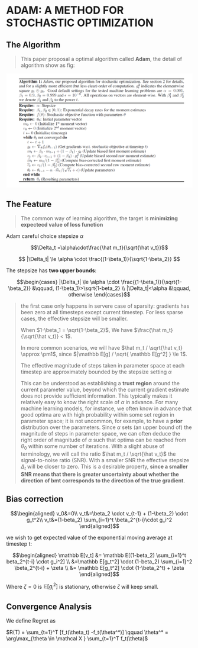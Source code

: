 # ADAM: A METHOD FOR STOCHASTIC OPTIMIZATION

## The Algorithm
>This paper proposal a optimal algorithm called **Adam**, the detail of algorithm show as fig:

![](TIM截图20180406215328.png)

## The Feature

>The common way of learning algorithm, the target is **minimizing expectecd value of loss function**

Adam careful choice stepsize $\alpha$

$$\Delta_t =\alpha\cdot\frac{\hat m_t}{\sqrt{\hat v_t}}$$

$$ |\Delta_t| \le \alpha \cdot \frac{(1-\beta_1)}{\sqrt{1-\beta_2}}  $$

The stepsize has **two upper bounds**:

$$\begin{cases}
|\Delta_t| \le \alpha \cdot \frac{(1-\beta_1)}{\sqrt{1-\beta_2}} &\qquad, (1-\beta_1)>\sqrt{1-beta_2}  \\
|\Delta_t|<\alpha &\qquad, otherwise
\end{cases}$$

>the first case only happens in servere case of sparsity: gradients has been zero at all timesteps except current timestep. For less sparse cases, the effective stepsize will be smaller. 
>
>When $1-\beta_1 = \sqrt{1-\beta_2}$, We have $\frac{\hat m_t}{\sqrt{\hat v_t}} < 1$. 
>
>In more common scenarios, we will have $\hat m_t / \sqrt{\hat v_t} \approx \pm1$, since $|\mathbb E[g] / \sqrt{ \mathbb E[g^2] } \le 1$.
>
>The effective magnitude of steps taken in parameter space at each timestep are approximately bounded by the stepsize setting $\alpha$
>
>This can be understood as establishing a **trust region** around the current parameter value, beyond which the current gradient estimate does not provide sufficient information. This typically makes it relatively easy to know the right scale of $\alpha$ in advance. For many machine learning models, for instance, we often know in advance that good optima are with high probability within some set region in parameter space; it is not uncommon, for example, to have a **prior** distribution over the parameters. Since $\alpha$ sets (an upper bound of) the magnitude of steps in parameter space, we can often deduce the right order of magnitude of $\alpha$ such that optima can be reached from $\theta_0$ within some number of iterations. With a slight abuse of terminology, we will call the ratio $\hat m_t / \sqrt{\hat v_t}$ the signal-to-noise ratio (SNR). With a smaller SNR the effective stepsize $\Delta_t$ will be closer to zero. This is a desirable property, **since a smaller SNR means that there is greater uncertainty about whether the direction of bmt corresponds to the direction of the true gradient**.

## Bias correction



$$\begin{aligned}
v_0&=0\\
v_t&=\beta_2 \cdot v_{t-1} + (1-\beta_2) \cdot g_t^2\\
v_t&=(1-beta_2) \sum_{i=1}^t \beta_2^{t-i}\cdot g_i^2
\end{aligned}$$

we wish to get expected value of the exponential moving average at timestep t:

$$\begin{aligned}
\mathbb E[v_t] &= \mathbb E[(1-beta_2) \sum_{i=1}^t beta_2^{t-i} \cdot g_i^2] \\
&=\mathbb E[g_t^2] \cdot (1-beta_2) \sum_{i=1}^2 \beta_2^{t-i} + \zeta \\
&= \mathbb E[g_t^2] \cdot (1-\beta_2^t) + \zeta
\end{aligned}$$

Where $\zeta = 0$ is $\mathbb E[g_i^2]$ is stationary, otherwise $\zeta$ will keep small.

## Convergence Analysis

We define Regret as
 
$R(T) = \sum_{t=1}^T [f_t(\theta_t) -f_t(\theta^*)] \qquad \theta^* = \arg\max_{\theta \in \mathcal X } \sum_{t=1}^T f_t(\theta)$